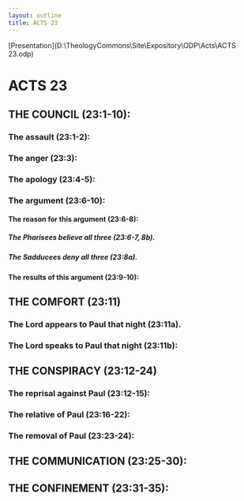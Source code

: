 ```yaml
---
layout: outline
title: ACTS 23
---
```

[Presentation](D:\TheologyCommons\Site\Expository\ODP\Acts\ACTS 23.odp)
# ACTS 23 
## THE COUNCIL (23:1-10): 
###  The assault (23:1-2): 
###  The anger (23:3): 
###  The apology (23:4-5): 
###  The argument (23:6-10): 
####  The reason for this argument (23:6-8): 
#####  The Pharisees believe all three (23:6-7, 8b). 
#####  The Sadducees deny all three (23:8a). 
####  The results of this argument (23:9-10): 
## THE COMFORT (23:11) 
###  The Lord appears to Paul that night (23:11a). 
###  The Lord speaks to Paul that night (23:11b): 
## THE CONSPIRACY (23:12-24) 
###  The reprisal against Paul (23:12-15): 
###  The relative of Paul (23:16-22): 
###  The removal of Paul (23:23-24): 
## THE COMMUNICATION (23:25-30): 
## THE CONFINEMENT (23:31-35): 
